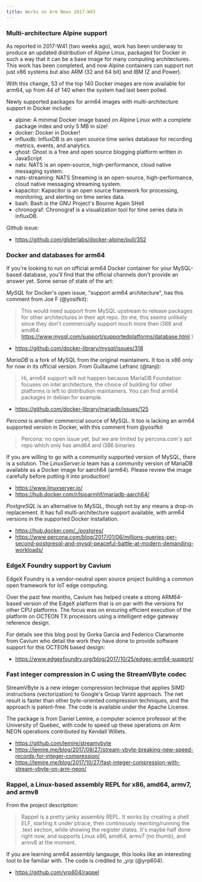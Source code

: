 ```yaml
---
title: Works on Arm News 2017-W43
---
```


### Multi-architecture Alpine support 

As reported in 2017-W41 (two weeks ago), work has been underway to
produce an updated distribution of Alpine Linux, packaged for Docker
in such a way that it can be a base image for many computing architectures.
This work has been completed, and now Alpine containers can support
not just x86 systems but also ARM (32 and 64 bit) and IBM (Z and Power).

With this change, 53 of the top 140 Docker images are now available
for arm64, up from 44 of 140 when the system had last been polled.

Newly supported packages for arm64 images with multi-architecture
support in Docker include:

* alpine: A minimal Docker image based on Alpine Linux with a complete package index and only 5 MB in size!
* docker: Docker in Docker!
* influxdb: InfluxDB is an open source time series database for recording metrics, events, and analytics.
* ghost: Ghost is a free and open source blogging platform written in JavaScript
* nats: NATS is an open-source, high-performance, cloud native messaging system.
* nats-streaming: NATS Streaming is an open-source, high-performance, cloud native messaging streaming system.
* kapacitor: Kapacitor is an open source framework for processing, monitoring, and alerting on time series data.
* bash: Bash is the GNU Project's Bourne Again SHell
* chronograf: Chronograf is a visualization tool for time series data in InfluxDB.

Github issue:

* https://github.com/gliderlabs/docker-alpine/pull/352

### Docker and databases for arm64

If you're looking to run on official arm64 Docker container
for your MySQL-based database, you'll find that the official
channels don't provide an answer yet. Some sense of state
of the art:

*MySQL* for Docker's open issue, "support arm64 architecture", has
this comment from Joe F (@yosifkit):

> This would need support from MySQL upstream to release packages for
other architectures in their apt repo. (to me, this seems unlikely
since they don't commercially support much more then i386 and amd64:
https://www.mysql.com/support/supportedplatforms/database.html )

* https://github.com/docker-library/mysql/issues/318

*MariaDB* is a fork of MySQL from the original maintainers. It too is
x86 only for now in its official version. From Guillaume Lefranc
(@tanji):

> Hi, arm64 support will not happen because MariaDB Foundation
focuses on intel architecture, the choice of building for other
platforms is left to distribution maintainers. You can find arm64
packages in debian for example.

* https://github.com/docker-library/mariadb/issues/125

*Percona* is another commercial source of MySQL. It too is lacking
an arm64 supported version in Docker, with this comment from @yosifkit

> Percona: no open issue yet, but we are limited by percona.com's
apt repo which only has amd64 and i386 binaries

If you are willing to go with a community supported version of MySQL,
there is a solution. The *LinuxServer.io* team has a community version
of MariaDB available as a Docker image for aarch64 (arm64). 
Please review the image carefully before putting it into production!

* https://www.linuxserver.io/
* https://hub.docker.com/r/lsioarmhf/mariadb-aarch64/

*PostgreSQL* is an alternative to MySQL, though not by any means
a drop-in replacement. It has full multi-architecture support available,
with arm64 versions in the supported Docker installation.

* https://hub.docker.com/_/postgres/
* https://www.percona.com/blog/2017/01/06/millions-queries-per-second-postgresql-and-mysql-peaceful-battle-at-modern-demanding-workloads/

### EdgeX Foundry support by Cavium

EdgeX Foundry is a vendor-neutral open source project building a
common open framework for IoT edge computing.

Over the past few months, Cavium has helped create a strong ARM64-based
version of the EdgeX platform that is on par with the versions for
other CPU platforms.  The focus was on ensuring efficient
execution of the platform on OCTEON TX processors using a intelligent
edge gateway reference design.

For details see this blog post by Gorka Garcia and Federico Claramonte
from Cavium who detail the work they have done to provide software support
for this OCTEON based design:

* https://www.edgexfoundry.org/blog/2017/10/25/edgex-arm64-support/

### Fast integer compression in C using the StreamVByte codec

StreamVByte is a new integer compression technique that applies
SIMD instructions (vectorization) to Google's Group Varint approach.
The net result is faster than other byte-oriented compression
techniques, and the approach is patent-free. The code is available
under the Apache License.

The package is from Daniel Lemire, a computer science professor at
the University of Quebec, with code to speed up these
operations on Arm NEON operations contributed by Kendall Willets.

* https://github.com/lemire/streamvbyte
* https://lemire.me/blog/2017/09/27/stream-vbyte-breaking-new-speed-records-for-integer-compression/
* https://lemire.me/blog/2017/10/27/fast-integer-compression-with-stream-vbyte-on-arm-neon/

### Rappel, a Linux-based assembly REPL for x86, amd64, armv7, and armv8

From the project description:

> Rappel is a pretty janky assembly REPL. It works by creating a
shell ELF, starting it under ptrace, then continiously rewriting/running
the .text section, while showing the register states. It's maybe
half done right now, and supports Linux x86, amd64, armv7 (no thumb),
and armv8 at the moment.

If you are learning arm64 assembly langauge, this looks like an
interesting tool to be familiar with. The code is credited to
_yrp (@yrp604).

* https://github.com/yrp604/rappel
